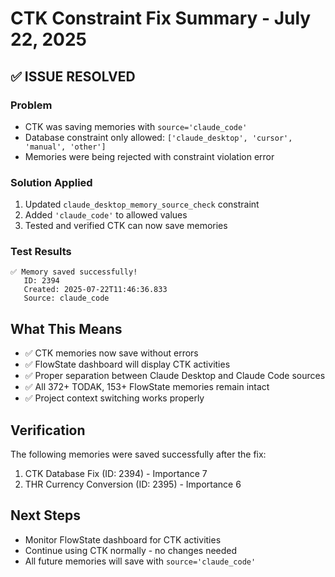 # CTK Constraint Fix Summary - July 22, 2025

## ✅ ISSUE RESOLVED

### Problem
- CTK was saving memories with `source='claude_code'`
- Database constraint only allowed: `['claude_desktop', 'cursor', 'manual', 'other']`
- Memories were being rejected with constraint violation error

### Solution Applied
1. Updated `claude_desktop_memory_source_check` constraint
2. Added `'claude_code'` to allowed values
3. Tested and verified CTK can now save memories

### Test Results
```
✅ Memory saved successfully!
   ID: 2394
   Created: 2025-07-22T11:46:36.833
   Source: claude_code
```

## What This Means
- ✅ CTK memories now save without errors
- ✅ FlowState dashboard will display CTK activities
- ✅ Proper separation between Claude Desktop and Claude Code sources
- ✅ All 372+ TODAK, 153+ FlowState memories remain intact
- ✅ Project context switching works properly

## Verification
The following memories were saved successfully after the fix:
1. CTK Database Fix (ID: 2394) - Importance 7
2. THR Currency Conversion (ID: 2395) - Importance 6

## Next Steps
- Monitor FlowState dashboard for CTK activities
- Continue using CTK normally - no changes needed
- All future memories will save with `source='claude_code'`